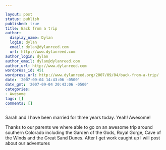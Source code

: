 ```yaml
---

layout: post
status: publish
published: true
title: Back from a trip
author:
  display_name: Dylan
  login: dylan
  email: dylan@dylanreed.com
  url: http://www.dylanreed.com
author_login: dylan
author_email: dylan@dylanreed.com
author_url: http://www.dylanreed.com
wordpress_id: 451
wordpress_url: http://www.dylanreed.org/2007/09/04/back-from-a-trip/
date: '2007-09-04 14:43:06 -0500'
date_gmt: '2007-09-04 20:43:06 -0500'
categories:
- Awesome
tags: []
comments: []
---
```


Sarah and I have been married for three years today. Yeah! Awesome!

 

Thanks to our parents we where able to go on an awesome trip around southern Colorado including the Garden of the Gods, Royal Gorge, Cave of the Winds and the Great Sand Dunes. After I get work caught up I will post about our adventures

